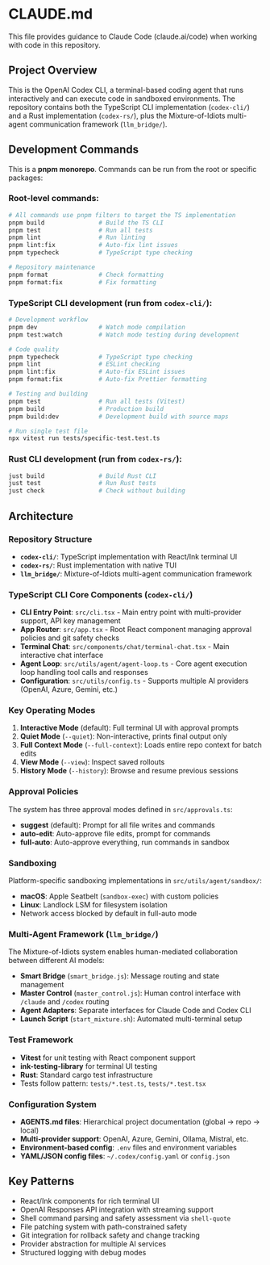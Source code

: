 # CLAUDE.md

This file provides guidance to Claude Code (claude.ai/code) when working with code in this repository.

## Project Overview

This is the OpenAI Codex CLI, a terminal-based coding agent that runs interactively and can execute code in sandboxed environments. The repository contains both the TypeScript CLI implementation (`codex-cli/`) and a Rust implementation (`codex-rs/`), plus the Mixture-of-Idiots multi-agent communication framework (`llm_bridge/`).

## Development Commands

This is a **pnpm monorepo**. Commands can be run from the root or specific packages:

### Root-level commands:
```bash
# All commands use pnpm filters to target the TS implementation
pnpm build               # Build the TS CLI
pnpm test                # Run all tests
pnpm lint                # Run linting
pnpm lint:fix            # Auto-fix lint issues
pnpm typecheck           # TypeScript type checking

# Repository maintenance
pnpm format              # Check formatting
pnpm format:fix          # Fix formatting
```

### TypeScript CLI development (run from `codex-cli/`):
```bash
# Development workflow
pnpm dev                 # Watch mode compilation 
pnpm test:watch          # Watch mode testing during development

# Code quality
pnpm typecheck           # TypeScript type checking
pnpm lint                # ESLint checking
pnpm lint:fix            # Auto-fix ESLint issues
pnpm format:fix          # Auto-fix Prettier formatting

# Testing and building
pnpm test                # Run all tests (Vitest)
pnpm build               # Production build
pnpm build:dev           # Development build with source maps

# Run single test file
npx vitest run tests/specific-test.test.ts
```

### Rust CLI development (run from `codex-rs/`):
```bash
just build               # Build Rust CLI
just test                # Run Rust tests
just check               # Check without building
```

## Architecture

### Repository Structure

- **`codex-cli/`**: TypeScript implementation with React/Ink terminal UI
- **`codex-rs/`**: Rust implementation with native TUI
- **`llm_bridge/`**: Mixture-of-Idiots multi-agent communication framework

### TypeScript CLI Core Components (`codex-cli/`)

- **CLI Entry Point**: `src/cli.tsx` - Main entry point with multi-provider support, API key management
- **App Router**: `src/app.tsx` - Root React component managing approval policies and git safety checks
- **Terminal Chat**: `src/components/chat/terminal-chat.tsx` - Main interactive chat interface
- **Agent Loop**: `src/utils/agent/agent-loop.ts` - Core agent execution loop handling tool calls and responses
- **Configuration**: `src/utils/config.ts` - Supports multiple AI providers (OpenAI, Azure, Gemini, etc.)

### Key Operating Modes

1. **Interactive Mode** (default): Full terminal UI with approval prompts
2. **Quiet Mode** (`--quiet`): Non-interactive, prints final output only  
3. **Full Context Mode** (`--full-context`): Loads entire repo context for batch edits
4. **View Mode** (`--view`): Inspect saved rollouts
5. **History Mode** (`--history`): Browse and resume previous sessions

### Approval Policies

The system has three approval modes defined in `src/approvals.ts`:

- **suggest** (default): Prompt for all file writes and commands
- **auto-edit**: Auto-approve file edits, prompt for commands  
- **full-auto**: Auto-approve everything, run commands in sandbox

### Sandboxing

Platform-specific sandboxing implementations in `src/utils/agent/sandbox/`:
- **macOS**: Apple Seatbelt (`sandbox-exec`) with custom policies
- **Linux**: Landlock LSM for filesystem isolation
- Network access blocked by default in full-auto mode

### Multi-Agent Framework (`llm_bridge/`)

The Mixture-of-Idiots system enables human-mediated collaboration between different AI models:

- **Smart Bridge** (`smart_bridge.js`): Message routing and state management
- **Master Control** (`master_control.js`): Human control interface with `/claude` and `/codex` routing
- **Agent Adapters**: Separate interfaces for Claude Code and Codex CLI
- **Launch Script** (`start_mixture.sh`): Automated multi-terminal setup

### Test Framework

- **Vitest** for unit testing with React component support
- **ink-testing-library** for terminal UI testing
- **Rust**: Standard cargo test infrastructure
- Tests follow pattern: `tests/*.test.ts`, `tests/*.test.tsx`

### Configuration System

- **AGENTS.md files**: Hierarchical project documentation (global → repo → local)
- **Multi-provider support**: OpenAI, Azure, Gemini, Ollama, Mistral, etc.
- **Environment-based config**: `.env` files and environment variables
- **YAML/JSON config files**: `~/.codex/config.yaml` or `config.json`

## Key Patterns

- React/Ink components for rich terminal UI
- OpenAI Responses API integration with streaming support
- Shell command parsing and safety assessment via `shell-quote`
- File patching system with path-constrained safety
- Git integration for rollback safety and change tracking
- Provider abstraction for multiple AI services
- Structured logging with debug modes
